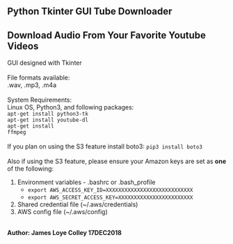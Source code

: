 ## Python Tkinter GUI Tube Downloader
## Download Audio From Your Favorite Youtube Videos


GUI designed with Tkinter
<br><br>
File formats available:
<br>
.wav, .mp3, .m4a
<br><br>
System Requirements:
<br>
Linux OS, Python3, and following packages:
<br>
<code>apt-get install python3-tk</code>
<br>
<code>apt-get install youtube-dl</code>
<br>
<code>apt-get install ffmpeg</code>
<br><br>
If you plan on using the S3 feature install boto3: <code>pip3 install boto3</code>
<br><br>
Also if using the S3 feature, please ensure your
Amazon keys are set as <b>one</b> of the following:
<br>
<ol>
  <li>
    Environment variables - .bashrc or .bash_profile
    <ul>
      <li><code>export AWS_ACCESS_KEY_ID=XXXXXXXXXXXXXXXXXXXXXXXXXXXX</code></li>
      <li><code>export AWS_SECRET_ACCESS_KEY=XXXXXXXXXXXXXXXXXXXXXXXX</code></li>
    </ul>
  </li>
  <li>
    Shared credential file (~/.aws/credentials)
  </li>
  <li>
    AWS config file (~/.aws/config)
  </li>
</ol>
<br
<hr>
<b>Author: James Loye Colley  17DEC2018</b>
